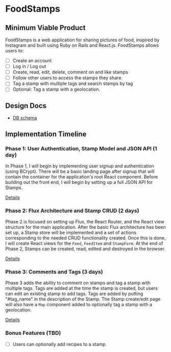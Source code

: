# FoodStamps


## Minimum Viable Product

FoodStamps is a web application for sharing pictures of food, inspired by
Instagram and built using Ruby on Rails and React.js.
FoodStamps allows users to:

<!-- This is a Markdown checklist. Use it to keep track of your progress! -->

- [ ] Create an account
- [ ] Log in / Log out
- [ ] Create, read, edit, delete, comment on and like stamps
- [ ] Follow other users to access the stamps they share.
- [ ] Tag a stamp with multiple tags and search stamps by tag
- [ ] Optional: Tag a stamp with a geolocation.

## Design Docs
<!-- * [View Wireframes][view] -->
* [DB schema][schema]

<!-- [view]: ./docs/views.md -->
[schema]: ./docs/schema.md

## Implementation Timeline

### Phase 1: User Authentication, Stamp Model and JSON API (1 day)

In Phase 1, I will begin by implementing user signup and authentication (using
BCrypt). There will be a basic landing page after signup that will contain the
container for the application's root React component. Before building out the
front end, I will begin by setting up a full JSON API for Stamps.

[Details][phase-one]

### Phase 2: Flux Architecture and Stamp CRUD (2 days)

Phase 2 is focused on setting up Flux, the React Router, and the React view
structure for the main application. After the basic Flux architecture has been
set up, a Stamp store will be implemented and a set of actions corresponding to
the needed CRUD functionality created. Once this is done, I will create React
views for the `Feed`, `FeedItem` and `StampForm`. At the end of Phase 2,
Stamps can be created, read, edited and destroyed in the browser.

[Details][phase-two]

### Phase 3: Comments and Tags (3 days)

Phase 3 adds the ability to comment on stamps and tag a stamp with multiple tags.
Tags are added at the time the stamp is created, but users can edit an existing
stamp to add tags. Tags are added by putting "#tag_name" in the description of the
Stamp.  The Stamp create/edit page will also have a `Map` component added to
optionally tag a stamp with a geolocation.

[Details][phase-three]

### Bonus Features (TBD)
- [ ] Users can optionally add recipes to a stamp.

[phase-one]: ./docs/phases/phase1.md
[phase-two]: ./docs/phases/phase2.md
[phase-three]: ./docs/phases/phase3.md
